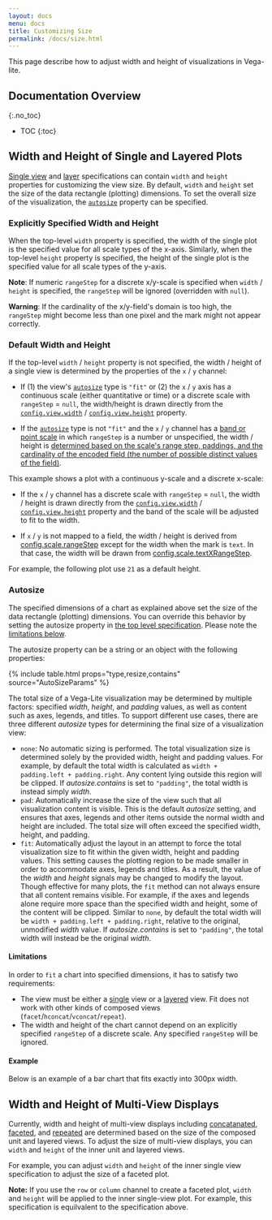 ```yaml
---
layout: docs
menu: docs
title: Customizing Size
permalink: /docs/size.html
---
```



This page describe how to adjust width and height of visualizations in Vega-lite.

## Documentation Overview
{:.no_toc}

* TOC
{:toc}

## Width and Height of Single and Layered Plots

[Single view](spec.html#single) and [layer](layer.html) specifications can contain `width` and `height` properties for customizing the view size.
By default, `width` and `height` set the size of the data rectangle (plotting) dimensions.
To set the overall size of the visualization, the [`autosize`](#autosize) property can be specified.

### Explicitly Specified Width and Height

When the top-level `width` property is specified, the width of the single plot is the specified value for all scale types of the x-axis.  Similarly, when the top-level `height` property is specified, the height of the single plot is the specified value for all scale types of the y-axis.

<span class="vl-example" data-name="bar_size_explicit"></span>

**Note**: If numeric `rangeStep` for a discrete x/y-scale is specified when `width` / `height` is specified, the `rangeStep` will be ignored (overridden with `null`).

**Warning**: If the cardinality of the x/y-field's domain is too high, the `rangeStep` might become less than one pixel and the mark might not appear correctly.

<span class="vl-example" data-name="bar_size_explicit_bad"></span>

### Default Width and Height

If the top-level `width` / `height` property is not specified, the width / height of a single view is determined by the properties of the `x` / `y` channel:

- If (1) the view's [`autosize`](#autosize) type is `"fit"` or (2) the `x` / `y` axis has a continuous scale (either quantitative or time) or a discrete scale with `rangeStep` = `null`, the width/height is drawn directly from the [`config.view.width`](spec.html#config) / [`config.view.height`](spec.html#config) property.

- If the [`autosize`](#autosize) type is not `"fit"` and the `x` / `y` channel has a [band or point scale](scale.html#band) in which `rangeStep` is a number or unspecified, the width / height is [determined based on the scale's range step, paddings, and the cardinality of the encoded field (the number of possible distinct values of the field)](scale.html#band).

This example shows a plot with a continuous y-scale and a discrete x-scale:

<span class="vl-example" data-name="bar_size_default"></span>

- If the `x` / `y` channel has a discrete scale with `rangeStep` = `null`, the width / height is drawn directly from the [`config.view.width`](spec.html#config) / [`config.view.height`](spec.html#config) property and the band of the scale will be adjusted to fit to the width.

<span class="vl-example" data-name="bar_size_fit"></span>

- If `x` / `y` is not mapped to a field, the width / height is derived from [config.scale.rangeStep](#scale-config) except for the width when the mark is `text`.  In that case, the width will be drawn from [config.scale.textXRangeStep](#scale-config).

For example, the following plot use `21` as a default height.

<span class="vl-example" data-name="bar_1d_rangestep_config"></span>

### Autosize

The specified dimensions of a chart as explained above set the size of the data rectangle (plotting) dimensions. You can override this behavior by setting the autosize property in [the top level specification](spec.html#top-level-specifications). Please note the [limitations below](#limitations).

The autosize property can be a string or an object with the following properties:

{% include table.html props="type,resize,contains" source="AutoSizeParams" %}

The total size of a Vega-Lite visualization may be determined by multiple factors: specified _width_, _height_, and _padding_ values, as well as content such as axes, legends, and titles. To support different use cases, there are three different _autosize_ types for determining the final size of a visualization view:

- `none`: No automatic sizing is performed. The total visualization size is determined solely by the provided width, height and padding values. For example, by default the total width is calculated as `width + padding.left + padding.right`. Any content lying outside this region will be clipped. If _autosize.contains_ is set to `"padding"`, the total width is instead simply _width_.
- `pad`: Automatically increase the size of the view such that all visualization content is visible. This is the default _autosize_ setting, and ensures that axes, legends and other items outside the normal width and height are included. The total size will often exceed the specified width, height, and padding.
- `fit`: Automatically adjust the layout in an attempt to force the total visualization size to fit within the given width, height and padding values. This setting causes the plotting region to be made smaller in order to accommodate axes, legends and titles. As a result, the value of the _width_ and _height_ signals may be changed to modify the layout. Though effective for many plots, the `fit` method can not always ensure that all content remains visible. For example, if the axes and legends alone require more space than the specified width and height, some of the content will be clipped. Similar to `none`, by default the total width will be `width + padding.left + padding.right`, relative to the original, unmodified _width_ value. If _autosize.contains_ is set to `"padding"`, the total width will instead be the original _width_.

#### Limitations

In order to `fit` a chart into specified dimensions, it has to satisfy two requirements:

* The view must be either a [single](spec.html#single) view or a [layered](layer.html) view. Fit does not work with other kinds of composed views (`facet`/`hconcat`/`vconcat`/`repeat`).
* The width and height of the chart cannot depend on an explicitly specified `rangeStep` of a discrete scale. Any specified `rangeStep` will be ignored.

#### Example

Below is an example of a bar chart that fits exactly into 300px width.

<span class="vl-example" data-name="bar_fit"></span>


## Width and Height of Multi-View Displays

Currently, width and height of multi-view displays including [concatanated](concat.html), [faceted](facet.html), and [repeated](repeat.html) are determined based on the size of the composed unit and layered views.  To adjust the size of multi-view displays, you can `width` and `height` of the inner unit and layered views.

For example, you can adjust `width` and `height` of the inner single view specification to adjust the size of a faceted plot.

<span class="vl-example" data-name="normalized/trellis_scatter_small_normalized"></span>

__Note:__ If you use the `row` or `column` channel to create a faceted plot, `width` and `height` will be applied to the inner single-view plot.
For example, this specification is equilvalent to the specification above.

<span class="vl-example" data-name="trellis_scatter_small"></span>

